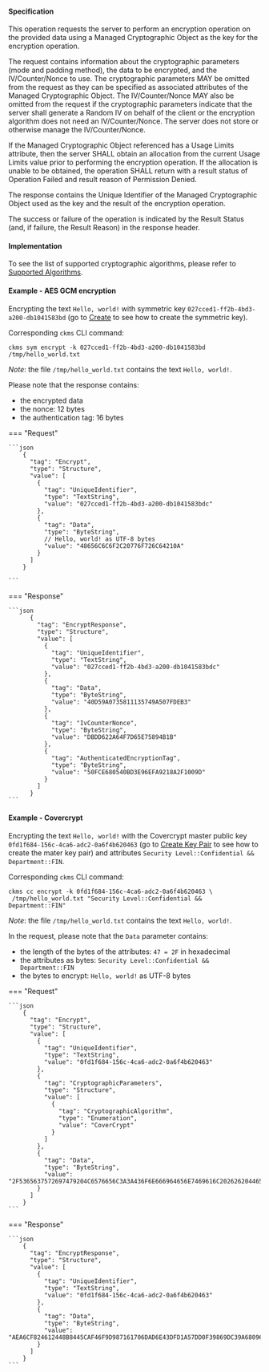 #### Specification

This operation requests the server to perform an encryption operation on the provided data using a Managed Cryptographic
Object as the key for the encryption operation.

The request contains information about the cryptographic parameters (mode and padding method), the data to be encrypted,
and the IV/Counter/Nonce to use. The cryptographic parameters MAY be omitted from the request as they can be specified
as associated attributes of the Managed Cryptographic Object. The IV/Counter/Nonce MAY also be omitted from the request
if the cryptographic parameters indicate that the server shall generate a Random IV on behalf of the client or the
encryption algorithm does not need an IV/Counter/Nonce. The server does not store or otherwise manage the
IV/Counter/Nonce.

If the Managed Cryptographic Object referenced has a Usage Limits attribute, then the server SHALL obtain an allocation
from the current Usage Limits value prior to performing the encryption operation. If the allocation is unable to be
obtained, the operation SHALL return with a result status of Operation Failed and result reason of Permission Denied.

The response contains the Unique Identifier of the Managed Cryptographic Object used as the key and the result of the
encryption operation.

The success or failure of the operation is indicated by the Result Status (and, if failure, the Result Reason) in the
response header.

#### Implementation

To see the list of supported cryptographic algorithms, please refer to [Supported Algorithms](../algorithms.md).

#### Example - AES GCM encryption

Encrypting the text `Hello, world!` with symmetric key `027cced1-ff2b-4bd3-a200-db1041583bd` (go to [Create](./_create.md)
to see how to create the symmetric key).

Corresponding `ckms` CLI command:

```shell
ckms sym encrypt -k 027cced1-ff2b-4bd3-a200-db1041583bd /tmp/hello_world.txt
```

*Note*: the file `/tmp/hello_world.txt` contains the text `Hello, world!`.

Please note that the response contains:

- the encrypted data
- the nonce: 12 bytes
- the authentication tag: 16 bytes

=== "Request"

    ```json
        {
          "tag": "Encrypt",
          "type": "Structure",
          "value": [
            {
              "tag": "UniqueIdentifier",
              "type": "TextString",
              "value": "027cced1-ff2b-4bd3-a200-db1041583bdc"
            },
            {
              "tag": "Data",
              "type": "ByteString",
              // Hello, world! as UTF-8 bytes
              "value": "48656C6C6F2C20776F726C64210A"
            }
          ]
        }

    ```

=== "Response"

    ```json
          {
            "tag": "EncryptResponse",
            "type": "Structure",
            "value": [
              {
                "tag": "UniqueIdentifier",
                "type": "TextString",
                "value": "027cced1-ff2b-4bd3-a200-db1041583bdc"
              },
              {
                "tag": "Data",
                "type": "ByteString",
                "value": "40D59A0735811135749A507FDEB3"
              },
              {
                "tag": "IvCounterNonce",
                "type": "ByteString",
                "value": "DBDD622A64F7D65E75894B1B"
              },
              {
                "tag": "AuthenticatedEncryptionTag",
                "type": "ByteString",
                "value": "50FCE680540BD3E96EFA9218A2F1009D"
              }
            ]
          }
    ```

#### Example - Covercrypt

Encrypting the text `Hello, world!` with the Covercrypt master public key `0fd1f684-156c-4ca6-adc2-0a6f4b620463`
(go to  [Create Key Pair](./_create_key_pair.md) to see how to create the mater key pair) and attributes `Security Level::Confidential && Department::FIN`.

Corresponding `ckms` CLI command:

```shell
ckms cc encrypt -k 0fd1f684-156c-4ca6-adc2-0a6f4b620463 \
 /tmp/hello_world.txt "Security Level::Confidential && Department::FIN"
```

*Note*: the file `/tmp/hello_world.txt` contains the text `Hello, world!`.

In the request, please note that the `Data` parameter contains:

- the length of the bytes of the attributes: `47 = 2F` in hexadecimal
- the attributes as bytes: `Security Level::Confidential && Department::FIN`
- the bytes to encrypt: `Hello, world!` as UTF-8 bytes

=== "Request"

    ```json
        {
          "tag": "Encrypt",
          "type": "Structure",
          "value": [
            {
              "tag": "UniqueIdentifier",
              "type": "TextString",
              "value": "0fd1f684-156c-4ca6-adc2-0a6f4b620463"
            },
            {
              "tag": "CryptographicParameters",
              "type": "Structure",
              "value": [
                {
                  "tag": "CryptographicAlgorithm",
                  "type": "Enumeration",
                  "value": "CoverCrypt"
                }
              ]
            },
            {
              "tag": "Data",
              "type": "ByteString",
              "value": "2F5365637572697479204C6576656C3A3A436F6E666964656E7469616C202626204465706172746D656E743A3A46494E0048656C6C6F2C20776F726C64210A"
            }
          ]
        }
    ```

=== "Response"

    ```json
        {
          "tag": "EncryptResponse",
          "type": "Structure",
          "value": [
            {
              "tag": "UniqueIdentifier",
              "type": "TextString",
              "value": "0fd1f684-156c-4ca6-adc2-0a6f4b620463"
            },
            {
              "tag": "Data",
              "type": "ByteString",
              "value": "AEA6CF824612448B8445CAF46F9D987161706DAD6E43DFD1A57DD0F39869DC39A68096657A3EDC03CBC619D563744D2CC9819B6A9AB9A3893FD27F452F49A244A8CAA42279C4705D4D3A9E04D2B7887F0100D947F27D27BBD1D06F5A65087F73B8AAB617568761273282D4C14770FFCBA47200D02DDB4C48E1028DC5C50DE860A10A26E35AC405EFE6405486B56E9968594471075687D7BF6935BD003D"
            }
          ]
        }
    ```
